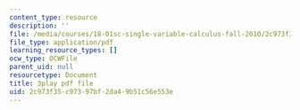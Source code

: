 ```yaml
---
content_type: resource
description: ''
file: /media/courses/18-01sc-single-variable-calculus-fall-2010/2c973f35c97397bf2da49b51c56e553e_YN7k_bXXggY.pdf
file_type: application/pdf
learning_resource_types: []
ocw_type: OCWFile
parent_uid: null
resourcetype: Document
title: 3play pdf file
uid: 2c973f35-c973-97bf-2da4-9b51c56e553e
---
```


